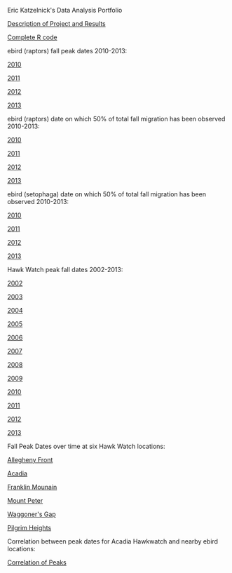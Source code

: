 Eric Katzelnick's Data Analysis Portfolio

<a href="https://github.com/ekatzelnick/ekatzelnick.github.io/blob/master/Capstone_project_description.docx">Description of Project and Results</a>

<a href="https://github.com/ekatzelnick/ekatzelnick.github.io/blob/master/trimmed_capstone_script.R">Complete R code</a>


ebird (raptors) fall peak dates 2010-2013:

<a href="https://github.com/ekatzelnick/ekatzelnick.github.io/blob/master/ebird2010_peak_fast.gif">2010</a>

<a href="https://github.com/ekatzelnick/ekatzelnick.github.io/blob/master/ebird2011_peak_fast.gif">2011</a>

<a href="https://github.com/ekatzelnick/ekatzelnick.github.io/blob/master/ebird2012_peak_fast.gif">2012</a>

<a href="https://github.com/ekatzelnick/ekatzelnick.github.io/blob/master/ebird2013_peak._fastgif">2013</a>


ebird (raptors) date on which 50% of total fall migration has been observed 2010-2013:

<a href="https://github.com/ekatzelnick/ekatzelnick.github.io/blob/master/ebird2010_half_fast.gif">2010</a>

<a href="https://github.com/ekatzelnick/ekatzelnick.github.io/blob/master/ebird2011_half_fast.gif">2011</a>

<a href="https://github.com/ekatzelnick/ekatzelnick.github.io/blob/master/ebird2012_half_fast.gif">2012</a>

<a href="https://github.com/ekatzelnick/ekatzelnick.github.io/blob/master/ebird2013_half_fast.gif">2013</a>

ebird (setophaga) date on which 50% of total fall migration has been observed 2010-2013:

<a href="https://github.com/ekatzelnick/ekatzelnick.github.io/blob/master/setop2010_half_fast.gif">2010</a>

<a href="https://github.com/ekatzelnick/ekatzelnick.github.io/blob/master/setop2011_half_fast.gif">2011</a>

<a href="https://github.com/ekatzelnick/ekatzelnick.github.io/blob/master/setop2012_half_fast.gif">2012</a>

<a href="https://github.com/ekatzelnick/ekatzelnick.github.io/blob/master/setop2013_half_fast.gif">2013</a>

Hawk Watch peak fall dates 2002-2013:

<a href="https://github.com/ekatzelnick/ekatzelnick.github.io/blob/master/hawk2_peak_fast.gif">2002</a>

<a href="https://github.com/ekatzelnick/ekatzelnick.github.io/blob/master/hawk3_peak_fast.gif">2003</a>

<a href="https://github.com/ekatzelnick/ekatzelnick.github.io/blob/master/hawk4_peak_fast.gif">2004</a>

<a href="https://github.com/ekatzelnick/ekatzelnick.github.io/blob/master/hawk5_peak_fast.gif">2005</a>

<a href="https://github.com/ekatzelnick/ekatzelnick.github.io/blob/master/hawk6_peak_fast.gif">2006</a>

<a href="https://github.com/ekatzelnick/ekatzelnick.github.io/blob/master/hawk7_peak_fast.gif">2007</a>

<a href="https://github.com/ekatzelnick/ekatzelnick.github.io/blob/master/hawk8_peak_fast.gif">2008</a>

<a href="https://github.com/ekatzelnick/ekatzelnick.github.io/blob/master/hawk9_peak_fast.gif">2009</a>

<a href="https://github.com/ekatzelnick/ekatzelnick.github.io/blob/master/hawk10_peak_fast.gif">2010</a>

<a href="https://github.com/ekatzelnick/ekatzelnick.github.io/blob/master/hawk11_peak_fast.gif">2011</a>

<a href="https://github.com/ekatzelnick/ekatzelnick.github.io/blob/master/hawk12_peak_fast.gif">2012</a>

<a href="https://github.com/ekatzelnick/ekatzelnick.github.io/blob/master/hawk13_peak_fast.gif">2013</a>

Fall Peak Dates over time at six Hawk Watch locations:

<a href="https://github.com/ekatzelnick/ekatzelnick.github.io/blob/master/Allegheny.png">Allegheny Front</a>

<a href="https://github.com/ekatzelnick/ekatzelnick.github.io/blob/master/Acadia_plot.png">Acadia</a>

<a href="https://github.com/ekatzelnick/ekatzelnick.github.io/blob/master/Franklin.png">Franklin Mounain</a>

<a href="https://github.com/ekatzelnick/ekatzelnick.github.io/blob/master/mount_peter.png">Mount Peter</a>

<a href="https://github.com/ekatzelnick/ekatzelnick.github.io/blob/master/Waggoner.png">Waggoner's Gap</a>

<a href="https://github.com/ekatzelnick/ekatzelnick.github.io/blob/master/Pilgrim.png">Pilgrim Heights</a>

Correlation between peak dates for Acadia Hawkwatch and nearby ebird locations:

<a href="https://github.com/ekatzelnick/ekatzelnick.github.io/blob/master/acadia_corr.png">Correlation of Peaks</a>


